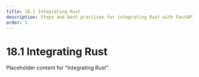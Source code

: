 ```yaml
---
title: 18.1 Integrating Rust
description: Steps and best practices for integrating Rust with FastAPI.
order: 1
---
```


# 18.1 Integrating Rust

Placeholder content for "Integrating Rust".
